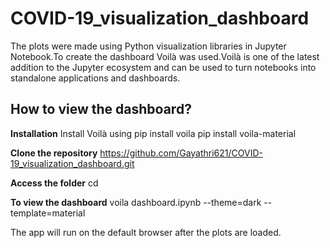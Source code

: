 # COVID-19_visualization_dashboard

The plots were made using Python visualization libraries in Jupyter Notebook.To create the dashboard Voilà was used.Voilà is one of the latest addition to the Jupyter ecosystem and can be used to turn notebooks into standalone applications and dashboards.

## How to view the dashboard?

**Installation**
Install Voilà using
  pip install voila
  pip install voila-material

**Clone the repository**
https://github.com/Gayathri621/COVID-19_visualization_dashboard.git

**Access the folder**
cd <folder name>

**To view the dashboard**
voila dashboard.ipynb --theme=dark --template=material

The app will run on the default browser after the plots are loaded.

